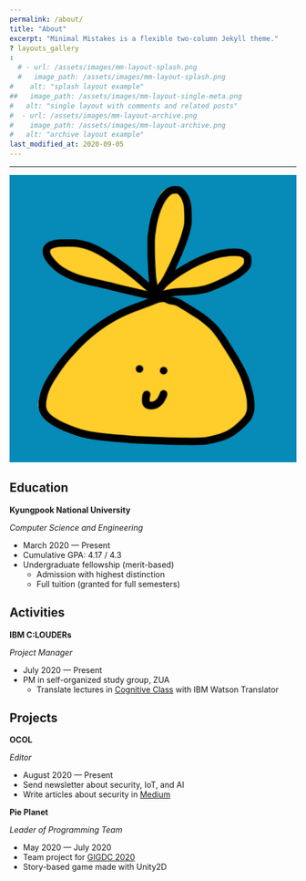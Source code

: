 ```yaml
---
permalink: /about/
title: "About"
excerpt: "Minimal Mistakes is a flexible two-column Jekyll theme."
? layouts_gallery
:
  # - url: /assets/images/mm-layout-splash.png
  #   image_path: /assets/images/mm-layout-splash.png
#    alt: "splash layout example"
##   image_path: /assets/images/mm-layout-single-meta.png
#   alt: "single layout with comments and related posts"
#  - url: /assets/images/mm-layout-archive.png
#    image_path: /assets/images/mm-layout-archive.png
#   alt: "archive layout example"
last_modified_at: 2020-09-05
---
```


---
![p2_png](assets/images/p.png)

## Education

**Kyungpook National University**

_Computer Science and Engineering_

- March 2020 — Present
- Cumulative GPA: 4.17 / 4.3
- Undergraduate fellowship (merit-based)
  - Admission with highest distinction
  - Full tuition (granted for full semesters)

## Activities

**IBM C:LOUDERs**

_Project Manager_

- July 2020 — Present
- PM in self-organized study group, ZUA
  - Translate lectures in [Cognitive Class](https://cognitiveclass.ai/) with IBM Watson Translator

## Projects

**OCOL**

_Editor_

- August 2020 — Present
- Send newsletter about security, IoT, and AI
- Write articles about security in [Medium](https://medium.com/ocol)

**Pie Planet**

_Leader of Programming Team_

- May 2020 — July 2020
- Team project for [GIGDC 2020](http://www.gigdc.or.kr/main.php)
- Story-based game made with Unity2D
